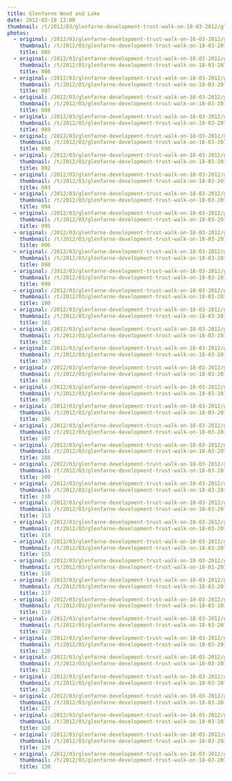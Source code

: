 ```yaml
---
title: Glenfarne Wood and Lake
date: 2012-03-18 12:00
thumbnail: /t/2012/03/glenfarne-development-trust-walk-on-18-03-2012/glenfarne-wood-and-lake/085.jpg
photos:
  - original: /2012/03/glenfarne-development-trust-walk-on-18-03-2012/glenfarne-wood-and-lake/085.jpg
    thumbnail: /t/2012/03/glenfarne-development-trust-walk-on-18-03-2012/glenfarne-wood-and-lake/085.jpg
    title: 085
  - original: /2012/03/glenfarne-development-trust-walk-on-18-03-2012/glenfarne-wood-and-lake/086.jpg
    thumbnail: /t/2012/03/glenfarne-development-trust-walk-on-18-03-2012/glenfarne-wood-and-lake/086.jpg
    title: 086
  - original: /2012/03/glenfarne-development-trust-walk-on-18-03-2012/glenfarne-wood-and-lake/087.jpg
    thumbnail: /t/2012/03/glenfarne-development-trust-walk-on-18-03-2012/glenfarne-wood-and-lake/087.jpg
    title: 087
  - original: /2012/03/glenfarne-development-trust-walk-on-18-03-2012/glenfarne-wood-and-lake/088.jpg
    thumbnail: /t/2012/03/glenfarne-development-trust-walk-on-18-03-2012/glenfarne-wood-and-lake/088.jpg
    title: 088
  - original: /2012/03/glenfarne-development-trust-walk-on-18-03-2012/glenfarne-wood-and-lake/089.jpg
    thumbnail: /t/2012/03/glenfarne-development-trust-walk-on-18-03-2012/glenfarne-wood-and-lake/089.jpg
    title: 089
  - original: /2012/03/glenfarne-development-trust-walk-on-18-03-2012/glenfarne-wood-and-lake/090.jpg
    thumbnail: /t/2012/03/glenfarne-development-trust-walk-on-18-03-2012/glenfarne-wood-and-lake/090.jpg
    title: 090
  - original: /2012/03/glenfarne-development-trust-walk-on-18-03-2012/glenfarne-wood-and-lake/092.jpg
    thumbnail: /t/2012/03/glenfarne-development-trust-walk-on-18-03-2012/glenfarne-wood-and-lake/092.jpg
    title: 092
  - original: /2012/03/glenfarne-development-trust-walk-on-18-03-2012/glenfarne-wood-and-lake/093.jpg
    thumbnail: /t/2012/03/glenfarne-development-trust-walk-on-18-03-2012/glenfarne-wood-and-lake/093.jpg
    title: 093
  - original: /2012/03/glenfarne-development-trust-walk-on-18-03-2012/glenfarne-wood-and-lake/094.jpg
    thumbnail: /t/2012/03/glenfarne-development-trust-walk-on-18-03-2012/glenfarne-wood-and-lake/094.jpg
    title: 094
  - original: /2012/03/glenfarne-development-trust-walk-on-18-03-2012/glenfarne-wood-and-lake/095.jpg
    thumbnail: /t/2012/03/glenfarne-development-trust-walk-on-18-03-2012/glenfarne-wood-and-lake/095.jpg
    title: 095
  - original: /2012/03/glenfarne-development-trust-walk-on-18-03-2012/glenfarne-wood-and-lake/096.jpg
    thumbnail: /t/2012/03/glenfarne-development-trust-walk-on-18-03-2012/glenfarne-wood-and-lake/096.jpg
    title: 096
  - original: /2012/03/glenfarne-development-trust-walk-on-18-03-2012/glenfarne-wood-and-lake/098.jpg
    thumbnail: /t/2012/03/glenfarne-development-trust-walk-on-18-03-2012/glenfarne-wood-and-lake/098.jpg
    title: 098
  - original: /2012/03/glenfarne-development-trust-walk-on-18-03-2012/glenfarne-wood-and-lake/099.jpg
    thumbnail: /t/2012/03/glenfarne-development-trust-walk-on-18-03-2012/glenfarne-wood-and-lake/099.jpg
    title: 099
  - original: /2012/03/glenfarne-development-trust-walk-on-18-03-2012/glenfarne-wood-and-lake/100.jpg
    thumbnail: /t/2012/03/glenfarne-development-trust-walk-on-18-03-2012/glenfarne-wood-and-lake/100.jpg
    title: 100
  - original: /2012/03/glenfarne-development-trust-walk-on-18-03-2012/glenfarne-wood-and-lake/101.jpg
    thumbnail: /t/2012/03/glenfarne-development-trust-walk-on-18-03-2012/glenfarne-wood-and-lake/101.jpg
    title: 101
  - original: /2012/03/glenfarne-development-trust-walk-on-18-03-2012/glenfarne-wood-and-lake/102.jpg
    thumbnail: /t/2012/03/glenfarne-development-trust-walk-on-18-03-2012/glenfarne-wood-and-lake/102.jpg
    title: 102
  - original: /2012/03/glenfarne-development-trust-walk-on-18-03-2012/glenfarne-wood-and-lake/103.jpg
    thumbnail: /t/2012/03/glenfarne-development-trust-walk-on-18-03-2012/glenfarne-wood-and-lake/103.jpg
    title: 103
  - original: /2012/03/glenfarne-development-trust-walk-on-18-03-2012/glenfarne-wood-and-lake/104.jpg
    thumbnail: /t/2012/03/glenfarne-development-trust-walk-on-18-03-2012/glenfarne-wood-and-lake/104.jpg
    title: 104
  - original: /2012/03/glenfarne-development-trust-walk-on-18-03-2012/glenfarne-wood-and-lake/105.jpg
    thumbnail: /t/2012/03/glenfarne-development-trust-walk-on-18-03-2012/glenfarne-wood-and-lake/105.jpg
    title: 105
  - original: /2012/03/glenfarne-development-trust-walk-on-18-03-2012/glenfarne-wood-and-lake/106.jpg
    thumbnail: /t/2012/03/glenfarne-development-trust-walk-on-18-03-2012/glenfarne-wood-and-lake/106.jpg
    title: 106
  - original: /2012/03/glenfarne-development-trust-walk-on-18-03-2012/glenfarne-wood-and-lake/107.jpg
    thumbnail: /t/2012/03/glenfarne-development-trust-walk-on-18-03-2012/glenfarne-wood-and-lake/107.jpg
    title: 107
  - original: /2012/03/glenfarne-development-trust-walk-on-18-03-2012/glenfarne-wood-and-lake/108.jpg
    thumbnail: /t/2012/03/glenfarne-development-trust-walk-on-18-03-2012/glenfarne-wood-and-lake/108.jpg
    title: 108
  - original: /2012/03/glenfarne-development-trust-walk-on-18-03-2012/glenfarne-wood-and-lake/109.jpg
    thumbnail: /t/2012/03/glenfarne-development-trust-walk-on-18-03-2012/glenfarne-wood-and-lake/109.jpg
    title: 109
  - original: /2012/03/glenfarne-development-trust-walk-on-18-03-2012/glenfarne-wood-and-lake/110.jpg
    thumbnail: /t/2012/03/glenfarne-development-trust-walk-on-18-03-2012/glenfarne-wood-and-lake/110.jpg
    title: 110
  - original: /2012/03/glenfarne-development-trust-walk-on-18-03-2012/glenfarne-wood-and-lake/113.jpg
    thumbnail: /t/2012/03/glenfarne-development-trust-walk-on-18-03-2012/glenfarne-wood-and-lake/113.jpg
    title: 113
  - original: /2012/03/glenfarne-development-trust-walk-on-18-03-2012/glenfarne-wood-and-lake/114.jpg
    thumbnail: /t/2012/03/glenfarne-development-trust-walk-on-18-03-2012/glenfarne-wood-and-lake/114.jpg
    title: 114
  - original: /2012/03/glenfarne-development-trust-walk-on-18-03-2012/glenfarne-wood-and-lake/115.jpg
    thumbnail: /t/2012/03/glenfarne-development-trust-walk-on-18-03-2012/glenfarne-wood-and-lake/115.jpg
    title: 115
  - original: /2012/03/glenfarne-development-trust-walk-on-18-03-2012/glenfarne-wood-and-lake/116.jpg
    thumbnail: /t/2012/03/glenfarne-development-trust-walk-on-18-03-2012/glenfarne-wood-and-lake/116.jpg
    title: 116
  - original: /2012/03/glenfarne-development-trust-walk-on-18-03-2012/glenfarne-wood-and-lake/117.jpg
    thumbnail: /t/2012/03/glenfarne-development-trust-walk-on-18-03-2012/glenfarne-wood-and-lake/117.jpg
    title: 117
  - original: /2012/03/glenfarne-development-trust-walk-on-18-03-2012/glenfarne-wood-and-lake/118.jpg
    thumbnail: /t/2012/03/glenfarne-development-trust-walk-on-18-03-2012/glenfarne-wood-and-lake/118.jpg
    title: 118
  - original: /2012/03/glenfarne-development-trust-walk-on-18-03-2012/glenfarne-wood-and-lake/119.jpg
    thumbnail: /t/2012/03/glenfarne-development-trust-walk-on-18-03-2012/glenfarne-wood-and-lake/119.jpg
    title: 119
  - original: /2012/03/glenfarne-development-trust-walk-on-18-03-2012/glenfarne-wood-and-lake/120.jpg
    thumbnail: /t/2012/03/glenfarne-development-trust-walk-on-18-03-2012/glenfarne-wood-and-lake/120.jpg
    title: 120
  - original: /2012/03/glenfarne-development-trust-walk-on-18-03-2012/glenfarne-wood-and-lake/121.jpg
    thumbnail: /t/2012/03/glenfarne-development-trust-walk-on-18-03-2012/glenfarne-wood-and-lake/121.jpg
    title: 121
  - original: /2012/03/glenfarne-development-trust-walk-on-18-03-2012/glenfarne-wood-and-lake/126.jpg
    thumbnail: /t/2012/03/glenfarne-development-trust-walk-on-18-03-2012/glenfarne-wood-and-lake/126.jpg
    title: 126
  - original: /2012/03/glenfarne-development-trust-walk-on-18-03-2012/glenfarne-wood-and-lake/127.jpg
    thumbnail: /t/2012/03/glenfarne-development-trust-walk-on-18-03-2012/glenfarne-wood-and-lake/127.jpg
    title: 127
  - original: /2012/03/glenfarne-development-trust-walk-on-18-03-2012/glenfarne-wood-and-lake/128.jpg
    thumbnail: /t/2012/03/glenfarne-development-trust-walk-on-18-03-2012/glenfarne-wood-and-lake/128.jpg
    title: 128
  - original: /2012/03/glenfarne-development-trust-walk-on-18-03-2012/glenfarne-wood-and-lake/129.jpg
    thumbnail: /t/2012/03/glenfarne-development-trust-walk-on-18-03-2012/glenfarne-wood-and-lake/129.jpg
    title: 129
  - original: /2012/03/glenfarne-development-trust-walk-on-18-03-2012/glenfarne-wood-and-lake/130.jpg
    thumbnail: /t/2012/03/glenfarne-development-trust-walk-on-18-03-2012/glenfarne-wood-and-lake/130.jpg
    title: 130
---
```

